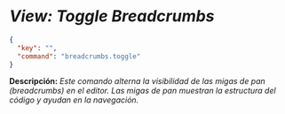 <!-- Autor: Daniel Benjamin Perez Morales -->
<!-- GitHub: https://github.com/DanielBenjaminPerezMoralesDev13 -->
<!-- Gitlab: https://gitlab.com/DanielBenjaminPerezMoralesDev13 -->
<!-- Correo electrónico: danielperezdev@proton.me -->

# ***View: Toggle Breadcrumbs***

```json
{
  "key": "",
  "command": "breadcrumbs.toggle"
}
```

**Descripción:** *Este comando alterna la visibilidad de las migas de pan (breadcrumbs) en el editor. Las migas de pan muestran la estructura del código y ayudan en la navegación.*
